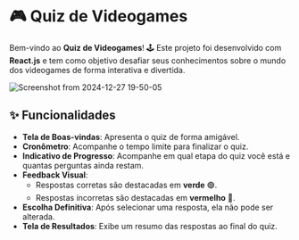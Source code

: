 # 🎮 Quiz de Videogames 

Bem-vindo ao **Quiz de Videogames**! 🕹️ Este projeto foi desenvolvido com **React.js** e tem como objetivo desafiar seus conhecimentos sobre o mundo dos videogames de forma interativa e divertida.

![Screenshot from 2024-12-27 19-50-05](https://github.com/user-attachments/assets/8dd126fb-5881-4aeb-969e-6b2f42b82f38)

## ✨ Funcionalidades

- **Tela de Boas-vindas**: Apresenta o quiz de forma amigável.
- **Cronômetro**: Acompanhe o tempo limite para finalizar o quiz.
- **Indicativo de Progresso**: Acompanhe em qual etapa do quiz você está e quantas perguntas ainda restam.
- **Feedback Visual**:
  - Respostas corretas são destacadas em **verde** 🟢.
  - Respostas incorretas são destacadas em **vermelho** 🔴.
- **Escolha Definitiva**: Após selecionar uma resposta, ela não pode ser alterada.
- **Tela de Resultados**: Exibe um resumo das respostas ao final do quiz.




